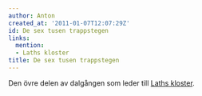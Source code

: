 ```yaml
---
author: Anton
created_at: '2011-01-07T12:07:29Z'
id: De sex tusen trappstegen
links:
  mention:
  - Laths kloster
title: De sex tusen trappstegen
---
```


Den övre delen av dalgången som leder till [Laths kloster].

  [Laths kloster]: Laths_kloster
